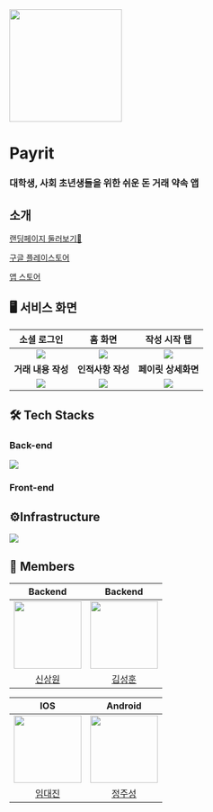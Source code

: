<img src="https://github.com/AlltimeOwl/PayRit-iOS/assets/115560272/baa56c68-04b4-457d-858a-200f63a39a97" width="200" height="200">

# Payrit
### 대학생, 사회 초년생들을 위한 쉬운 돈 거래 약속 앱

## 소개
[랜딩페이지 둘러보기👀](https://payrit.info)

[구글 플레이스토어](https://play.google.com/store/apps/details?id=com.alltimeowl.payrit)

[앱 스토어](https://apps.apple.com/kr/app/%ED%8E%98%EC%9D%B4%EB%A6%BF-payrit/id6480038044)

## 🖥 서비스 화면
|소셜 로그인|홈 화면|작성 시작 탭|
|:-:|:-:|:-:|
|<img src="https://github.com/AlltimeOwl/Backend/assets/39723465/2a9d34f0-7330-40d1-a89a-837fb323adcb">|<img src="https://github.com/AlltimeOwl/Backend/assets/39723465/505c63f6-fc19-482b-aa08-d8b6413ed0b1">|<img src="https://github.com/AlltimeOwl/Backend/assets/39723465/b1ba1bb3-7e94-42d7-b1a1-1a1001734ff1">
|<b>거래 내용 작성</b>|<b>인적사항 작성</b>|<b>페이릿 상세화면</b>|
|<img src="https://github.com/AlltimeOwl/Backend/assets/39723465/ee582927-8b86-4a78-9918-964b848e38d4">|<img src="https://github.com/AlltimeOwl/Backend/assets/39723465/749bd7b0-6d8d-4c14-bcc3-4420aa0047fe">|<img src="https://github.com/AlltimeOwl/Backend/assets/39723465/f6258b41-ec99-4630-b817-aefc005377f6">|

## 🛠 Tech Stacks

### Back-end
<img src="https://github.com/AlltimeOwl/Backend/assets/39723465/5e838587-5c23-4b82-8eff-4f3157cd74d3">

### Front-end

## ⚙️Infrastructure
<img src="https://github.com/AlltimeOwl/Backend/assets/39723465/6997e37e-2b66-4ed6-a827-f76e8ddfe989">

## 👥 Members
|                            Backend                          |                                Backend                                |       
|:------------------------------------------------------------------------:|:---------------------------------------------------------------------:| 
| <img src="https://github.com/Shin-sangwon.png" width="120" height="120"> | <img src="https://github.com/SeoMoonk.png" width="120" height="120"> | 
|                  [신상원](https://github.com/Shin-sangwon)                  |                  [김성훈](https://github.com/SeoMoonk)                   |

|                                   IOS                                    |                                Android                                |       
|:------------------------------------------------------------------------:|:---------------------------------------------------------------------:| 
| <img src="https://github.com/DAEJINLIM.png" width="120" height="120"> | <img src="https://github.com/wjdwntjd55.png" width="120" height="120"> | 
|                   [임대진](https://github.com/DAEJINLIM)                    |                  [정주성](https://github.com/wjdwntjd55)                  |
